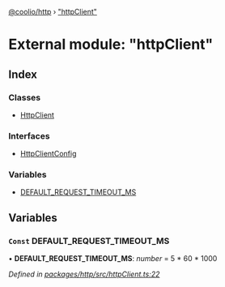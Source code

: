 [@coolio/http](../README.md) › ["httpClient"](_httpclient_.md)

# External module: "httpClient"

## Index

### Classes

* [HttpClient](../classes/_httpclient_.httpclient.md)

### Interfaces

* [HttpClientConfig](../interfaces/_httpclient_.httpclientconfig.md)

### Variables

* [DEFAULT_REQUEST_TIMEOUT_MS](_httpclient_.md#const-default_request_timeout_ms)

## Variables

### `Const` DEFAULT_REQUEST_TIMEOUT_MS

• **DEFAULT_REQUEST_TIMEOUT_MS**: *number* = 5 * 60 * 1000

*Defined in [packages/http/src/httpClient.ts:22](https://github.com/headline-1/coolio/blob/32658f8/packages/http/src/httpClient.ts#L22)*
